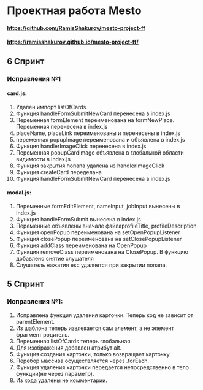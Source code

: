 # Проектная работа Mesto
#### https://github.com/RamisShakurov/mesto-project-ff

#### https://ramisshakurov.github.io/mesto-project-ff/

## 6 Спринт
### Исправления №1
#### card.js:
1. Удален импорт listOfCards
2. Функция handleFormSubmitNewCard перенесена в index.js
3. Переменная formElement переименована на formNewPlace. Переменная перенесена в index.js
4. placeName, placeLink переименованы и перенесены в index.js
5. переменная popupImage переименована и объявлена в index.js
6. Функция handlerImageClick перенесена в index.js
7. Переменная popupCardImage объявлена в глобальной области видимости в index.js
8. Функция закрытия попапа удалена из handlerImageClick
9. Функция createCard переделана 
10. Функция handleFormSubmitNewCard перенесена в index.js


#### modal.js:
1. Переменные formEditElement, nameInput, jobInput вынесены в index.js
2. Функция handleFormSubmit вынесена в index.js
3. Переменные объявлены вначале файлаprofileTitle, profileDescription
4. Функция openPopup переименована на setOpenPopupListener
5. Функция closePopup переименована на setClosePopupListener
6. Функция addClass переименована на OpenPopup
7. Функция removeClass переименована на ClosePopup. В функцию добавлено снятие слушателя
8. Слушатель нажатия esc удаляется при закрытии попапа. 


## 5 Спринт
### Исправления №1:
1. Исправлена функция удаления карточки. Теперь код не зависит от parentElement.
2. Из шаблона теперь извлекается сам элемент, а не элемент фрагмент родитель.
3. Переменная listOfCards теперь глобальная.
4. Для изображения добавлен атрибут alt.
5. Функция создания карточки, только возвращает карточку.
6. Перебор массива осуществляется через .forEach.
7. Функция удаления карточки передается непосредственно в тело функции(не через параметр).
8. Из кода удалены не комментарии.
